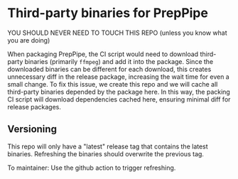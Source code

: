 # Third-party binaries for PrepPipe

YOU SHOULD NEVER NEED TO TOUCH THIS REPO (unless you know what you are doing)

When packaging PrepPipe, the CI script would need to download third-party binaries (primarily `ffmpeg`) and add it into the package. Since the downloaded binaries can be different for each download, this creates unnecessary diff in the release package, increasing the wait time for even a small change. To fix this issue, we create this repo and we will cache all third-party binaries depended by the package here. In this way, the packing CI script will download dependencies cached here, ensuring minimal diff for release packages.

## Versioning
This repo will only have a "latest" release tag that contains the latest binaries. Refreshing the binaries should overwrite the previous tag.

To maintainer: Use the github action to trigger refreshing.
